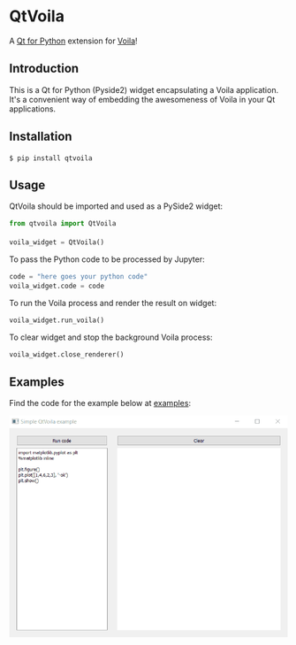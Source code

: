 # QtVoila

A [Qt for Python](https://wiki.qt.io/Qt_for_Python) extension for [Voila](https://github.com/voila-dashboards/voila)!

## Introduction

This is a Qt for Python (Pyside2) widget encapsulating a Voila application. It's a convenient way of embedding the awesomeness of Voila in your Qt applications.

## Installation

```
$ pip install qtvoila
```

## Usage

QtVoila should be imported and used as a PySide2 widget:

```python
from qtvoila import QtVoila

voila_widget = QtVoila()
```

To pass the Python code to be processed by Jupyter:
```python
code = "here goes your python code"
voila_widget.code = code
```

To run the Voila process and render the result on widget:
```python
voila_widget.run_voila()
```

To clear widget and stop the background Voila process:
```python
voila_widget.close_renderer()
```

## Examples

Find the code for the example below at [examples](https://github.com/luiztauffer/qtvoila/tree/master/examples):

![](assets/gif_matplotlib_example.gif)

